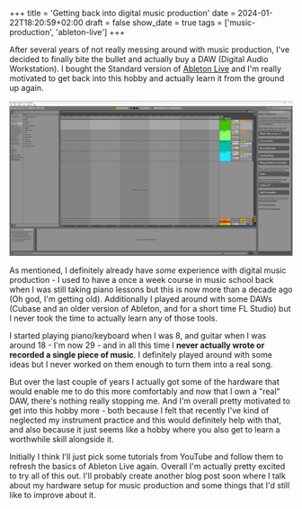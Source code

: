 +++
title = 'Getting back into digital music production'
date = 2024-01-22T18:20:59+02:00
draft = false
show_date = true
tags = ['music-production', 'ableton-live']
+++

After several years of not really messing around with music production, I've decided to finally bite the bullet and actually buy a DAW (Digital Audio Workstation). I bought the Standard version of [Ableton Live](https://www.ableton.com/en/live/) and I'm really motivated to get back into this hobby and actually learn it from the ground up again.
<!--more-->

![Ableton Live](./ableton-live.png)

As mentioned, I definitely already have *some* experience with digital music production - I used to have a once a week course in music school back when I was still taking piano lessons but this is now more than a decade ago (Oh god, I'm getting old). Additionally I played around with some DAWs (Cubase and an older version of Ableton, and for a short time FL Studio) but I never took the time to actually learn any of those tools.

I started playing piano/keyboard when I was 8, and guitar when I was around 18 - I'm now 29 - and in all this time I **never actually wrote or recorded a single piece of music**. I definitely played around with some ideas but I never worked on them enough to turn them into a real song.

But over the last couple of years I actually got some of the hardware that would enable me to do this more comfortably and now that I own a "real" DAW, there's nothing really stopping me. And I'm overall pretty motivated to get into this hobby more - both because I felt that recently I've kind of neglected my instrument practice and this would definitely help with that, and also because it just seems like a hobby where you also get to learn a worthwhile skill alongside it.

Initially I think I'll just pick some tutorials from YouTube and follow them to refresh the basics of Ableton Live again. Overall I'm actually pretty excited to try all of this out. I'll probably create another blog post soon where I talk about my hardware setup for music production and some things that I'd still like to improve about it.